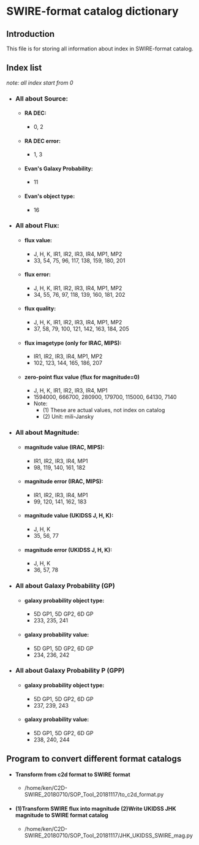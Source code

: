 # SWIRE-format catalog dictionary
## Introduction
This file is for storing all information about index in SWIRE-format catalog.
## Index list
*note: all index start from 0*
- ### All about Source:
	- #### RA DEC:
		- 0, 2
	- #### RA DEC error:
		- 1, 3
	- #### Evan's Galaxy Probability:
		- 11
	- #### Evan's object type:
		- 16
- ### All about Flux:
	- #### flux value:
		- J, H, K, IR1, IR2, IR3, IR4, MP1, MP2
		- 33, 54, 75, 96, 117, 138, 159, 180, 201
 	- #### flux error:
		- J, H, K, IR1, IR2, IR3, IR4, MP1, MP2
		- 34, 55, 76, 97, 118, 139, 160, 181, 202
	- #### flux quality:
		- J, H, K, IR1, IR2, IR3, IR4, MP1, MP2
		- 37, 58, 79, 100, 121, 142, 163, 184, 205
	- #### flux imagetype (only for IRAC, MIPS):
		- IR1, IR2, IR3, IR4, MP1, MP2
		- 102, 123, 144, 165, 186, 207
	- #### zero-point flux value (flux for magnitude=0)
		- J, H, K, IR1, IR2, IR3, IR4, MP1
		- 1594000, 666700, 280900, 179700, 115000, 64130, 7140
		- Note:
			- (1) These are actual values, not index on catalog
			- (2) Unit: mili-Jansky
- ### All about Magnitude:
	- #### magnitude value (IRAC, MIPS):
		- IR1, IR2, IR3, IR4, MP1
		- 98, 119, 140, 161, 182
	- #### magnitude error (IRAC, MIPS):
		- IR1, IR2, IR3, IR4, MP1
		- 99, 120, 141, 162, 183
	- #### magnitude value (UKIDSS J, H, K):
		- J, H, K
		- 35, 56, 77
	- #### magnitude error (UKIDSS J, H, K):
		- J, H, K
		- 36, 57, 78  
- ### All about Galaxy Probability (GP)
	- #### galaxy probability object type:
		- 5D GP1, 5D GP2, 6D GP
		- 233, 235, 241
	- #### galaxy probability value:
		- 5D GP1, 5D GP2, 6D GP
		- 234, 236, 242
- ### All about Galaxy Probability P (GPP)
	- #### galaxy probability object type:
		- 5D GP1, 5D GP2, 6D GP
		- 237, 239, 243
	- #### galaxy probability value:
		- 5D GP1, 5D GP2, 6D GP
		- 238, 240, 244

## Program to convert different format catalogs
- #### Transform from c2d format to SWIRE format
	- /home/ken/C2D-SWIRE_20180710/SOP_Tool_20181117/to_c2d_format.py
- #### (1)Transform SWIRE flux into magnitude (2)Write UKIDSS JHK magnitude to SWIRE format catalog
	- /home/ken/C2D-SWIRE_20180710/SOP_Tool_20181117/JHK_UKIDSS_SWIRE_mag.py